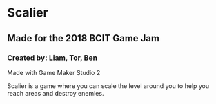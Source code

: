 # Scalier
## Made for the 2018 BCIT Game Jam
### Created by: Liam, Tor, Ben
Made with Game Maker Studio 2

Scalier is a game where you can scale the level around you to help you reach areas and destroy enemies. 
